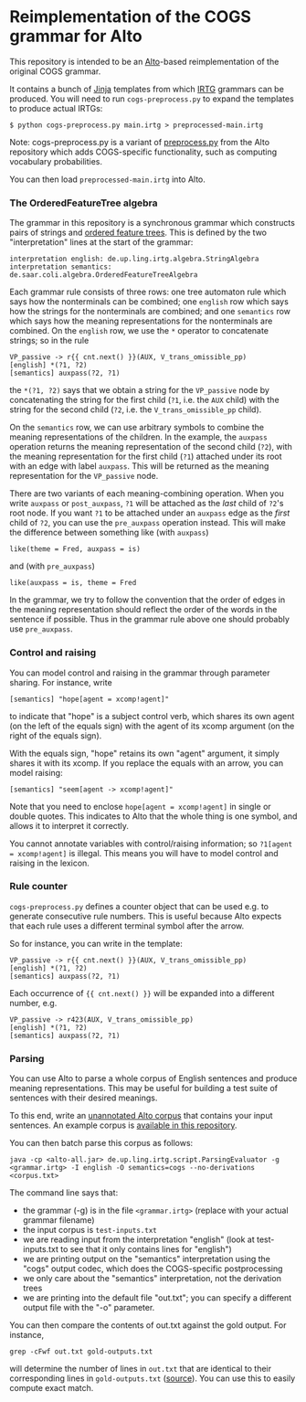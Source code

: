 # Reimplementation of the COGS grammar for Alto

This repository is intended to be an [Alto](https://github.com/coli-saar/alto)-based reimplementation of the original COGS grammar.

It contains a bunch of [Jinja](https://palletsprojects.com/p/jinja/) templates from which [IRTG](https://github.com/coli-saar/alto/wiki/GettingStarted) grammars can be produced. You will need to run `cogs-preprocess.py` to expand the templates to produce actual IRTGs:

```
$ python cogs-preprocess.py main.irtg > preprocessed-main.irtg
```

Note: cogs-preprocess.py is a variant of [preprocess.py](https://github.com/coli-saar/alto/blob/master/scripts/grammar-preprocessor/preprocess.py) from the Alto repository which adds COGS-specific functionality, such as computing vocabulary probabilities.

You can then load `preprocessed-main.irtg` into Alto.



### The OrderedFeatureTree algebra

The grammar in this repository is a synchronous grammar which constructs pairs of strings and [ordered feature trees](https://javadoc.jitpack.io/com/github/coli-saar/alto/master-SNAPSHOT/javadoc/de/saar/coli/algebra/OrderedFeatureTreeAlgebra.html). This is defined by the two "interpretation" lines at the start of the grammar:

```
interpretation english: de.up.ling.irtg.algebra.StringAlgebra
interpretation semantics: de.saar.coli.algebra.OrderedFeatureTreeAlgebra
```

Each grammar rule consists of three rows: one tree automaton rule which says how the nonterminals can be combined; one `english` row which says how the strings for the nonterminals are combined; and one `semantics` row which says how the meaning representations for the nonterminals are combined. On the `english` row, we use the `*` operator to concatenate strings; so in the rule

```
VP_passive -> r{{ cnt.next() }}(AUX, V_trans_omissible_pp)   
[english] *(?1, ?2)
[semantics] auxpass(?2, ?1)
```

the `*(?1, ?2)` says that we obtain a string for the `VP_passive` node by concatenating the string for the first child (`?1`, i.e. the `AUX` child) with the string for the second child (`?2`, i.e. the `V_trans_omissible_pp` child).

On the `semantics` row, we can use arbitrary symbols to combine the meaning representations of the children. In the example, the `auxpass` operation returns the meaning representation of the second child (`?2`), with the meaning representation for the first child (`?1`) attached under its root with an edge with label `auxpass`. This will be returned as the meaning representation for the `VP_passive` node.

There are two variants of each meaning-combining operation. When you write `auxpass` or `post_auxpass`, `?1` will be attached as the *last* child of `?2`'s root node. If you want `?1` to be attached under an `auxpass` edge as the *first* child of `?2`, you can use the `pre_auxpass` operation instead. This will make the difference between something like (with `auxpass`)

```
like(theme = Fred, auxpass = is)
```

and (with `pre_auxpass`)

```
like(auxpass = is, theme = Fred
```

In the grammar, we try to follow the convention that the order of edges in the meaning representation should reflect the order of the words in the sentence if possible. Thus in the grammar rule above one should probably use `pre_auxpass`.

### Control and raising

You can model control and raising in the grammar through parameter sharing. For instance, write

```
[semantics] "hope[agent = xcomp!agent]"
```

to indicate that "hope" is a subject control verb, which shares its own agent (on the left of the equals sign) with the agent of its xcomp argument (on the right of the equals sign). 

With the equals sign, "hope" retains its own "agent" argument, it simply shares it with its xcomp. If you replace the equals with an arrow, you can model raising:

```
[semantics] "seem[agent -> xcomp!agent]"
```

Note that you need to enclose `hope[agent = xcomp!agent]` in single or double quotes. This indicates to Alto that the whole thing is one symbol, and allows it to interpret it correctly. 

You cannot annotate variables with control/raising information; so `?1[agent = xcomp!agent]` is illegal. This means you will have to model control and raising in the lexicon.



### Rule counter

`cogs-preprocess.py` defines a counter object that can be used e.g. to generate consecutive rule numbers. This is useful because Alto expects that each rule uses a different terminal symbol after the arrow.

So for instance, you can write in the template:

```
VP_passive -> r{{ cnt.next() }}(AUX, V_trans_omissible_pp)   
[english] *(?1, ?2)  
[semantics] auxpass(?2, ?1)
```

Each occurrence of `{{ cnt.next() }}` will be expanded into a different number, e.g.

```
VP_passive -> r423(AUX, V_trans_omissible_pp)   
[english] *(?1, ?2)  
[semantics] auxpass(?2, ?1)
```


### Parsing

You can use Alto to parse a whole corpus of English sentences and produce meaning representations. This may be useful for building a test suite of sentences with their desired meanings.

To this end, write an [unannotated Alto corpus](https://github.com/coli-saar/alto/wiki/Corpora) that contains your input sentences. An example corpus is [available in this repository](https://github.com/coli-saar/cogs-generator-alto/blob/main/test-inputs.txt).

You can then batch parse this corpus as follows:

```
java -cp <alto-all.jar> de.up.ling.irtg.script.ParsingEvaluator -g <grammar.irtg> -I english -O semantics=cogs --no-derivations <corpus.txt>
```

The command line says that:

- the grammar (-g) is in the file `<grammar.irtg>` (replace with your actual grammar filename)
- the input corpus is `test-inputs.txt`
- we are reading input from the interpretation "english" (look at test-inputs.txt to see that it only contains lines for "english")
- we are printing output on the "semantics" interpretation using the "cogs" output codec, which does the COGS-specific postprocessing
- we only care about the "semantics" interpretation, not the derivation trees
- we are printing into the default file "out.txt"; you can specify a different output file with the "-o" parameter.

You can then compare the contents of out.txt against the gold output. For instance,

```
grep -cFwf out.txt gold-outputs.txt
```

will determine the number of lines in `out.txt` that are identical to their corresponding lines in `gold-outputs.txt` ([source](https://stackoverflow.com/questions/25283335/counting-equal-lines-in-two-files
)). You can use this to easily compute exact match.

